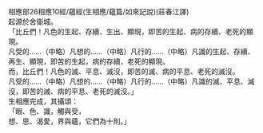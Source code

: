 相應部26相應10經/蘊經(生相應/蘊篇/如來記說)(莊春江譯)  
起源於舍衛城。  
「比丘們！凡色的生起、存續、生出、顯現，即苦的生起、病的存續、老死的顯現。  
凡受的……（中略）凡想的……（中略）凡行的……（中略）凡識的生起、存續、再生、顯現，即苦的生起，病的存續，老死的顯現。  
而，比丘們！凡色的滅、平息、滅沒，即苦的滅、病的平息、老死的滅沒。  
凡受的……（中略）凡想的……（中略）凡行的……（中略）凡識的滅、平息、滅沒，即苦的滅、病的平息、老死的滅沒。」  
生相應完成，其攝頌：  
「眼、色、識，觸與受，  
想、思、渴愛，界與蘊，它們為十則。」  
  
  

